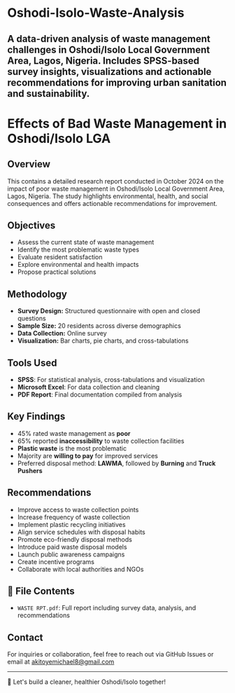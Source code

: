 # Oshodi-Isolo-Waste-Analysis
A data-driven analysis of waste management challenges in Oshodi/Isolo Local Government Area, Lagos, Nigeria. Includes SPSS-based survey insights, visualizations and actionable recommendations for improving urban sanitation and sustainability.
---

# Effects of Bad Waste Management in Oshodi/Isolo LGA

## Overview
This contains a detailed research report conducted in October 2024 on the impact of poor waste management in Oshodi/Isolo Local Government Area, Lagos, Nigeria. The study highlights environmental, health, and social consequences and offers actionable recommendations for improvement.

## Objectives
- Assess the current state of waste management
- Identify the most problematic waste types
- Evaluate resident satisfaction
- Explore environmental and health impacts
- Propose practical solutions

## Methodology
- **Survey Design:** Structured questionnaire with open and closed questions
- **Sample Size:** 20 residents across diverse demographics
- **Data Collection:** Online survey
- **Visualization:** Bar charts, pie charts, and cross-tabulations

## Tools Used

- **SPSS**: For statistical analysis, cross-tabulations and visualization
- **Microsoft Excel**: For data collection and cleaning
- **PDF Report**: Final documentation compiled from analysis

## Key Findings
- 45% rated waste management as **poor**
- 65% reported **inaccessibility** to waste collection facilities
- **Plastic waste** is the most problematic
- Majority are **willing to pay** for improved services
- Preferred disposal method: **LAWMA**, followed by **Burning** and **Truck Pushers**

## Recommendations
- Improve access to waste collection points
- Increase frequency of waste collection
- Implement plastic recycling initiatives
- Align service schedules with disposal habits
- Promote eco-friendly disposal methods
- Introduce paid waste disposal models
- Launch public awareness campaigns
- Create incentive programs
- Collaborate with local authorities and NGOs

## 📂 File Contents
- `WASTE RPT.pdf`: Full report including survey data, analysis, and recommendations

## Contact
For inquiries or collaboration, feel free to reach out via GitHub Issues or email at akitoyemichael8@gmail.com

---

🧹 Let's build a cleaner, healthier Oshodi/Isolo together!

